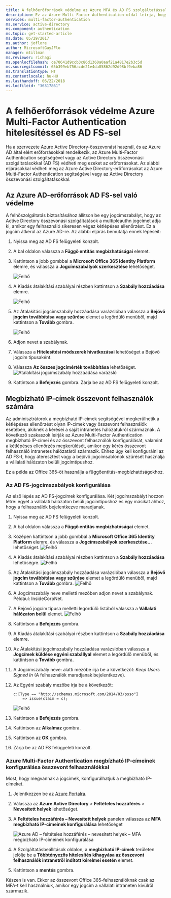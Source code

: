 ```yaml
---
title: A felhőerőforrások védelme az Azure MFA és AD FS szolgáltatással | Microsoft Docs
description: Ez az Azure Multi-Factor Authentication-oldal leírja, hogyan kezdheti el az Azure MFA és az AD FS használatát a felhőben.
services: multi-factor-authentication
ms.service: active-directory
ms.component: authentication
ms.topic: get-started-article
ms.date: 05/29/2017
ms.author: joflore
author: MicrosoftGuyJFlo
manager: mtillman
ms.reviewer: richagi
ms.openlocfilehash: ce70641d9ccb3c86d1360a0aaf21a4817e2b3c5d
ms.sourcegitcommit: 65b399eb756acde21e4da85862d92d98bf9eba86
ms.translationtype: HT
ms.contentlocale: hu-HU
ms.lasthandoff: 06/22/2018
ms.locfileid: "36317861"
---
```

# <a name="securing-cloud-resources-with-azure-multi-factor-authentication-and-ad-fs"></a>A felhőerőforrások védelme Azure Multi-Factor Authentication hitelesítéssel és AD FS-sel
Ha a szervezete Azure Active Directory-összevonást használ, és az Azure AD által elért erőforrásokkal rendelkezik, az Azure Multi-Factor Authentication segítségével vagy az Active Directory összevonási szolgáltatásokkal (AD FS) védheti meg ezeket az erőforrásokat. Az alábbi eljárásokkal védheti meg az Azure Active Directory-erőforrásokat az Azure Multi-Factor Authentication segítségével vagy az Active Directory összevonási szolgáltatásokkal.

## <a name="secure-azure-ad-resources-using-ad-fs"></a>Az Azure AD-erőforrások AD FS-sel való védelme
A felhőszolgáltatás biztosításához állítson be egy jogcímszabályt, hogy az Active Directory összevonási szolgáltatások a multipleauthn jogcímet adja ki, amikor egy felhasználó sikeresen végez kétlépéses ellenőrzést. Ez a jogcím átkerül az Azure AD-re. Az alábbi eljárás bemutatja ennek lépéseit:


1. Nyissa meg az AD FS felügyeleti konzolt.
2. A bal oldalon válassza a **Függő entitás megbízhatóságai** elemet.
3. Kattintson a jobb gombbal a **Microsoft Office 365 Identity Platform** elemre, és válassza a **Jogcímszabályok szerkesztése** lehetőséget.

   ![Felhő](./media/howto-mfa-adfs/trustedip1.png)

4. A Kiadás átalakítási szabályai részben kattintson a **Szabály hozzáadása** elemre.

   ![Felhő](./media/howto-mfa-adfs/trustedip2.png)

5. Az Átalakítási jogcímszabály hozzáadása varázslóban válassza a **Bejövő jogcím továbbítása vagy szűrése** elemet a legördülő menüből, majd kattintson a **Tovább** gombra.

   ![Felhő](./media/howto-mfa-adfs/trustedip3.png)

6. Adjon nevet a szabálynak. 
7. Válassza a **Hitelesítési módszerek hivatkozásai** lehetőséget a Bejövő jogcím típusaként.
8. Válassza **Az összes jogcímérték továbbítása** lehetőséget.
    ![Átalakítási jogcímszabály hozzáadása varázsló](./media/howto-mfa-adfs/configurewizard.png)
9. Kattintson a **Befejezés** gombra. Zárja be az AD FS felügyeleti konzolt.

## <a name="trusted-ips-for-federated-users"></a>Megbízható IP-címek összevont felhasználók számára
Az adminisztrátorok a megbízható IP-címek segítségével megkerülhetik a kétlépéses ellenőrzést olyan IP-címek vagy összevont felhasználók esetében, akiknek a kérései a saját intranetes hálózatukról származnak. A következő szakaszok leírják az Azure Multi-Factor Authentication megbízható IP-címei és az összevont felhasználók konfigurálását, valamint a kétlépéses ellenőrzés megkerülését, amikor egy kérés összevont felhasználó intranetes hálózatáról származik. Ehhez úgy kell konfigurálni az AD FS-t, hogy áteresztést vagy a bejövő jogcímsablonok szűrését használja a vállalati hálózaton belüli jogcímtípushoz.

Ez a példa az Office 365-öt használja a függőentitás-megbízhatóságokhoz.

### <a name="configure-the-ad-fs-claims-rules"></a>Az AD FS-jogcímszabályok konfigurálása
Az első lépés az AD FS-jogcímek konfigurálása. Két jogcímszabályt hozzon létre: egyet a vállalati hálózaton belüli jogcímtípushoz és egy másikat ahhoz, hogy a felhasználók bejelentkezve maradjanak.

1. Nyissa meg az AD FS felügyeleti konzolt.
2. A bal oldalon válassza a **Függő entitás megbízhatóságai** elemet.
3. Középen kattintson a jobb gombbal a **Microsoft Office 365 Identity Platform** elemre, és válassza a **Jogcímszabályok szerkesztése…** lehetőséget.
   ![Felhő](./media/howto-mfa-adfs/trustedip1.png)
4. A Kiadás átalakítási szabályai részben kattintson a **Szabály hozzáadása** lehetőségre.
   ![Felhő](./media/howto-mfa-adfs/trustedip2.png)
5. Az Átalakítási jogcímszabály hozzáadása varázslóban válassza a **Bejövő jogcím továbbítása vagy szűrése** elemet a legördülő menüből, majd kattintson a **Tovább** gombra.
   ![Felhő](./media/howto-mfa-adfs/trustedip3.png)
6. A Jogcímszabály neve melletti mezőben adjon nevet a szabálynak. Például: InsideCorpNet.
7. A Bejövő jogcím típusa melletti legördülő listából válassza a **Vállalati hálózaton belül** elemet.
   ![Felhő](./media/howto-mfa-adfs/trustedip4.png)
8. Kattintson a **Befejezés** gombra.
9. A Kiadás átalakítási szabályai részben kattintson a **Szabály hozzáadása** elemre.
10. Az Átalakítási jogcímszabály hozzáadása varázslóban válassza a **Jogcímek küldése egyéni szabállyal** elemet a legördülő menüből, és kattintson a **Tovább** gombra.
11. A Jogcímszabály neve: alatti mezőbe írja be a következőt: *Keep Users Signed In* (A felhasználók maradjanak bejelentkezve).
12. Az Egyéni szabály mezőbe írja be a következőt:

        c:[Type == "http://schemas.microsoft.com/2014/03/psso"]
            => issue(claim = c);
    ![Felhő](./media/howto-mfa-adfs/trustedip5.png)
13. Kattintson a **Befejezés** gombra.
14. Kattintson az **Alkalmaz** gombra.
15. Kattintson az **OK** gombra.
16. Zárja be az AD FS felügyeleti konzolt.

### <a name="configure-azure-multi-factor-authentication-trusted-ips-with-federated-users"></a>Azure Multi-Factor Authentication megbízható IP-címeinek konfigurálása összevont felhasználókkal
Most, hogy megvannak a jogcímek, konfigurálhatjuk a megbízható IP-címeket.

1. Jelentkezzen be az [Azure Portalra](https://portal.azure.com).
2. Válassza az **Azure Active Directory** > **Feltételes hozzáférés** > **Nevesített helyek** lehetőséget.
3. A **Feltételes hozzáférés – Nevesített helyek** panelen válassza az  **MFA megbízható IP-címeinek konfigurálása** lehetőséget

   ![Azure AD – feltételes hozzáférés – nevesített helyek – MFA megbízható IP-címeinek konfigurálása](./media/howto-mfa-adfs/trustedip6.png)

4. A Szolgáltatásbeállítások oldalon, a **megbízható IP-címek** területen jelölje be a **Többtényezős hitelesítés kihagyása az összevont felhasználók intranetről indított kérelmei esetén** elemet.  
5. Kattintson a **mentés** gombra.

Készen is van. Ekkor az összevont Office 365-felhasználóknak csak az MFA-t kell használniuk, amikor egy jogcím a vállalati intraneten kívülről származik.
